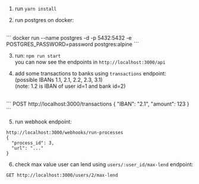 

1. run `yarn install`

2. run postgres on docker:
<br/>
```
docker run --name postgres -d -p 5432:5432 -e POSTGRES_PASSWORD=password postgres:alpine
```

3. run: `npm run start`
<br> you can now see the endpoints in `http://localhost:3000/api`

4. add some transactions to banks using `transactions` endpoint:
<br/>(possible IBANs 1.1, 2.1, 2.2, 2.3, 3.1)
<br/>(note: 1.2 is IBAN of user id=1 and bank id=2)
<br/>
```
POST http://localhost:3000/transactions
{
  "IBAN": "2.1",
  "amount": 123
}
```

5. run webhook endpoint:
```
http://localhost:3000/webhooks/run-processes
{
  "process_id": 3,
  "url": "..."
}
```

6. check max value user can lend using `users/:user_id/max-lend` endpoint:
```
GET http://localhost:3000/users/2/max-lend
```

